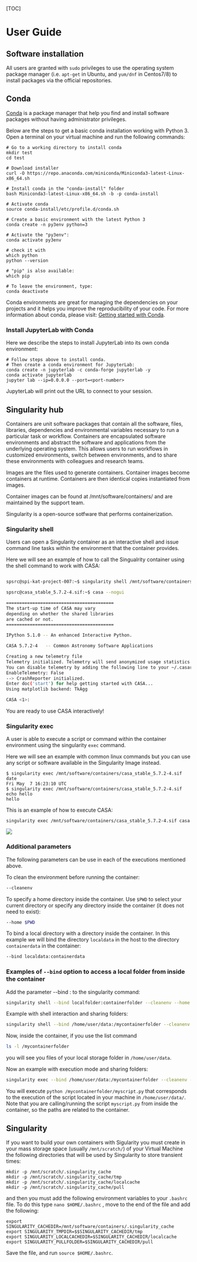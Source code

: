 [TOC]

# User Guide 

## Software installation

All users are granted with ``sudo`` privileges to use the operating system package manager
(i.e. ``apt-get`` in Ubuntu, and ``yum/dnf`` in Centos7/8) to install packages via the official
repositories. 

## Conda

[Conda](https://conda.io) is a package manager that help you find and install software
packages without having administrator privileges.

Below are the steps to get a basic conda installation working with Python 3. Open
a terminal on your virtual machine and run the following commands:

```
# Go to a working directory to install conda
mkdir test
cd test

# Download installer
curl -O https://repo.anaconda.com/miniconda/Miniconda3-latest-Linux-x86_64.sh

# Install conda in the "conda-install" folder
bash Miniconda3-latest-Linux-x86_64.sh -b -p conda-install

# Activate conda
source conda-install/etc/profile.d/conda.sh

# Create a basic environment with the latest Python 3
conda create -n py3env python=3

# Activate the "py3env":
conda activate py3env

# check it with
which python
python --version

# "pip" is also available:
which pip

# To leave the environment, type:
conda deactivate
```
Conda environments are great for managing the dependencies on your projects
and it helps you improve the reproducibility of your code. For more information
about conda, please visit: [Getting started with Conda](https://docs.conda.io/projects/conda/en/latest/user-guide/getting-started.html).


### Install JupyterLab with Conda

Here we describe the steps to install JupyterLab into its own conda environment:

```
# Follow steps above to install conda.
# Then create a conda environment for JupyterLab:
conda create -n jupyterlab -c conda-forge jupyterlab -y
conda activate jupyterlab
jupyter lab --ip=0.0.0.0 --port=<port-number>
```
JupyterLab will print out the URL to connect to your session.

## Singularity hub

Containers are unit software packages that contain all the software, files, libraries, dependencies and environmental variables necessary to run a particular task or workflow. Containers are encapsulated software environments and abstract the software and applications from the underlying operating system. This allows users to run workflows in customized environments, switch between environments, and to share these environments with colleagues and research teams.

Images are the files used to generate containers. Container images become containers at runtime. Containers are then identical copies instantiated from images.

Container images can be found at /mnt/software/containers/ and are maintained by the support team. 

Singularity is a open-source sotfware that performs containerization. 

### Singularity shell 

Users can open a Singularity container as an interactive shell and issue command line tasks within the environment that the container provides. 

Here we will see an example of how to call the Singualrity container using the shell command to work with CASA: 

```bash  

spsrc@spi-kat-project-007:~$ singularity shell /mnt/software/containers/casa_stable_5.7.2-4.sif 

spsrc@casa_stable_5.7.2-4.sif:~$ casa --nogui

=========================================
The start-up time of CASA may vary
depending on whether the shared libraries
are cached or not.
=========================================

IPython 5.1.0 -- An enhanced Interactive Python.

CASA 5.7.2-4   -- Common Astronomy Software Applications

Creating a new telemetry file
Telemetry initialized. Telemetry will send anonymized usage statistics to NRAO.
You can disable telemetry by adding the following line to your ~/.casarc file:
EnableTelemetry: False
--> CrashReporter initialized.
Enter doc('start') for help getting started with CASA...
Using matplotlib backend: TkAgg

CASA <1>:

``` 
You are ready to use CASA interactively! 


### Singularity exec

A user is able to execute a script or command within the container environment using the singularity ```exec``` command.

Here we will see an example with common linux commands but you can use any script or software available in the Singularity Image instead.  

```
$ singularity exec /mnt/software/containers/casa_stable_5.7.2-4.sif date
Fri May  7 16:23:10 UTC
$ singularity exec /mnt/software/containers/casa_stable_5.7.2-4.sif echo hello
hello
```
This is an example of how to execute CASA: 
```
singularity exec /mnt/software/containers/casa_stable_5.7.2-4.sif casa
```
![](images/singularity_exec_casa.png)

### Additional parameters

The following parameters can be use in each of the executions mentioned above. 

To clean the environment before running the container:
```bash
--cleanenv
```
To specify a home directory inside the container. Use `$PWD` to select your current directory or specify any directory inside the container (it does not need to exist):
```bash
--home $PWD
```
To bind a local directory with a directory inside the container. In this example we will bind the directory `localdata` in the host to the directory `containerdata` in the container:
```bash
--bind localdata:containerdata
```

### Examples of `--bind` option to access a local folder from inside the container 

Add the parameter --bind <localfolder>:<containerfolder> to the singularity command:
    
```bash
singularity shell --bind localfolder:containerfolder --cleanenv --home $PWD /mnt/software/containers/<image_name>
```

Example with shell interaction and sharing folders:
```bash
singularity shell --bind /home/user/data:/mycontainerfolder --cleanenv --home $PWD /mnt/software/containers/casa_1.7.0.sif
```
Now,  inside the container, if you use the list command 
```bash
ls -l /mycontainerfolder
```
you will see you files of your local storage folder in `/home/user/data`.

Now an example with execution mode and sharing folders:
```bash
singularity exec --bind /home/user/data:/mycontainerfolder --cleanenv --home $PWD /mnt/software/containers/casa_1.7.0.sif python /mycontainerfolder/myscript.py
```
You will execute `python /mycontainerfolder/myscript.py` that corresponds to the execution of the script located in your machine in `/home/user/data/`. Note that you are calling/running the script `myscript.py` from inside the container, so the paths are related to the container.

## Singularity 

If you want to build your own containers with Sigularity you must create in your mass storage space (usually ```/mnt/scratch/```) of your Virtual Machine the following directories that will be used by Singularity to store transient times:

 ```
 mkdir -p /mnt/scratch/.singularity_cache
 mkdir -p /mnt/scratch/.singularity_cache/tmp
 mkdir -p /mnt/scratch/.singularity_cache/localcache
 mkdir -p /mnt/scratch/.singularity_cache/pull
 ```

 and then you must add the following environment variables to your ```.bashrc``` file. To do this type ``nano $HOME/.bashrc`` , move to the end of the file and add the following:

 ```
 export SINGULARITY_CACHEDIR=/mnt/software/containers/.singularity_cache
 export SINGULARITY_TMPDIR=$$SINGULARITY_CACHEDIR/tmp
 export SINGULARITY_LOCALCACHEDIR=$SINGULARITY_CACHEDIR/localcache
 export SINGULARITY_PULLFOLDER=$SINGULARITY_CACHEDIR/pull
 ```

 Save the file, and run ```source $HOME/.bashrc```. 

    
    
    
